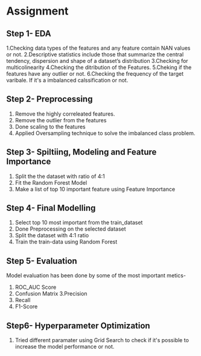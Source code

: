 # Assignment

## Step 1- EDA
1.Checking data types of the features and any feature contain NAN values or not.
2.Descriptive statistics include those that summarize the central tendency, dispersion and shape of a dataset’s distribution
3.Checking for multicolinearity
4.Checking the ditribution of the Features. 
5.Cheking if the features have any outlier or not.
6.Checking the frequency of the target varibale. If it's a imbalanced calssification or not.

## Step 2- Preprocessing
1. Remove the highly correleated features.
2. Remove the outlier from the features
3. Done scaling to the features
4. Applied Oversampling technique to solve the imbalanced class problem.

## Step 3- Spiltiing, Modeling and Feature Importance
1. Split the the dataset with ratio of 4:1
2. Fit the Random Forest Model
3. Make a list of top 10 important feature using Feature Importance

## Step 4- Final Modelling
1. Select top 10 most important from the train_dataset
2. Done Preprocessing on the selected dataset
3. Split the dataset with 4:1 ratio
4. Train the train-data using Random Forest

## Step 5- Evaluation
Model evaluation has been done by some of the most important metics-
1. ROC_AUC Score
2. Confusion Matrix
3.Precision
4. Recall
5. F1-Score

## Step6- Hyperparameter Optimization
1. Tried different paramater using Grid Search to check if it's possible to increase the model performance or not.

